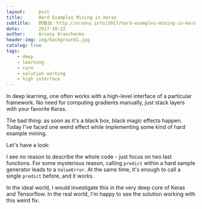 ```yaml
---
layout:     post
title:      Hard Examples Mining in Keras
subtitle:   转载自：http://arseny.info/2017/hard-examples-mining-in-keras.html
date:       2017-10-22
author:     Arseny Kravchenko
header-img: img/background1.jpg
catalog: true
tags:
    - deep
    - learning
    - core
    - solution working
    - high interface
---
```


In deep learning, one often works with a high-level interface of a particular framework.
No need for computing gradients manually, just stack layers with your favorite Keras. 

The bad thing: as soon as it's a black box, black magic effects happen.
Today I've faced one weird effect while implementing some kind of hard example mining.

Let's have a look:

I see no reason to describe the whole code - just focus on two last functions.
For some mysterious reason, calling `predict` within a hard sample generator leads to a `ValueError`.
At the same time, it's enough to call a single `predict` before, and it works.

In the ideal world, I would investigate this in the very deep core of Keras and Tensorflow.
In the real world, I'm happy to see the solution working with this weird fix.
